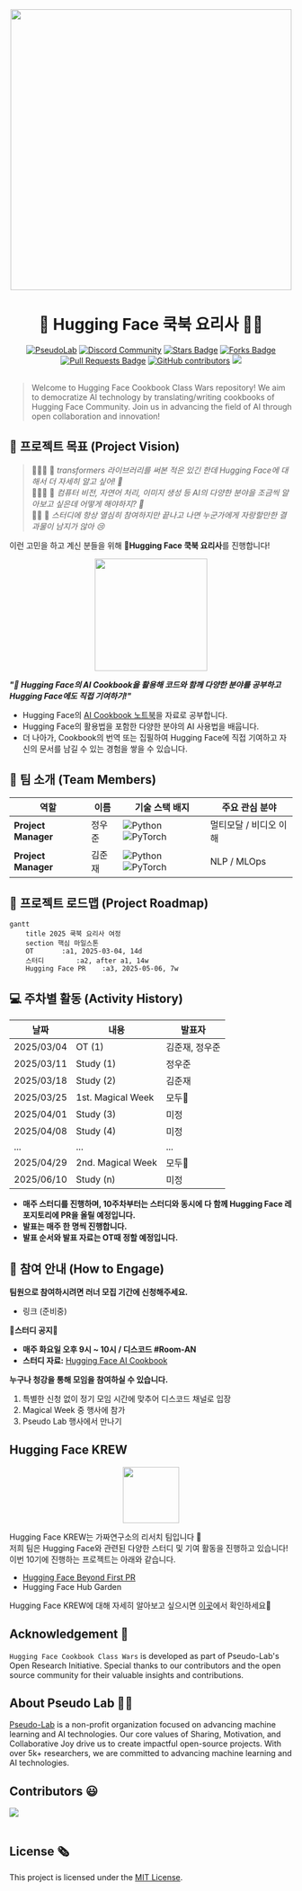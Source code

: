 <div align="center">
<img src="https://github.com/user-attachments/assets/50b10143-49c7-48b3-88f7-433e1aad4fb3" width="500">
</div>

<h1 align="center"> 🤗 Hugging Face 쿡북 요리사 👨‍🍳</h1>

<div align="center">
<a href="https://pseudo-lab.com"><img src="https://img.shields.io/badge/PseudoLab-S10-3776AB" alt="PseudoLab"/></a>
<a href="https://discord.gg/EPurkHVtp2"><img src="https://img.shields.io/badge/Discord-BF40BF" alt="Discord Community"/></a>
<a href="https://github.com/Pseudo-Lab/Hugging-Face-Cookbook-Class-Wars/stargazers"><img src="https://img.shields.io/github/stars/Pseudo-Lab/Hugging-Face-Cookbook-Class-Wars" alt="Stars Badge"/></a>
<a href="https://github.com/Pseudo-Lab/Hugging-Face-Cookbook-Class-Wars/network/members"><img src="https://img.shields.io/github/forks/Pseudo-Lab/Hugging-Face-Cookbook-Class-Wars" alt="Forks Badge"/></a>
<a href="https://github.com/Pseudo-Lab/Hugging-Face-Cookbook-Class-Wars/pulls"><img src="https://img.shields.io/github/issues-pr/Pseudo-Lab/Hugging-Face-Cookbook-Class-Wars" alt="Pull Requests Badge"/></a>
<a href="https://github.com/Pseudo-Lab/Hugging-Face-Cookbook-Class-Wars/graphs/contributors"><img alt="GitHub contributors" src="https://img.shields.io/github/contributors/Pseudo-Lab/Hugging-Face-Cookbook-Class-Wars?color=2b9348"></a>
<a href="https://hits.seeyoufarm.com"><img src="https://hits.seeyoufarm.com/api/count/incr/badge.svg?url=https%3A%2F%2Fgithub.com%2FPseudo-Lab%2FHugging-Face-Cookbook-Class-Wars%2Ftree%2Fmain&count_bg=%23FEA000&title_bg=%23555555&icon=&icon_color=%23E7E7E7&title=hits&edge_flat=false"/></a>
</div>
<br>

<!-- sheilds: https://shields.io/ -->
<!-- hits badge: https://hits.seeyoufarm.com/ -->

> Welcome to Hugging Face Cookbook Class Wars repository! We aim to democratize AI technology by translating/writing cookbooks of Hugging Face Community. Join us in advancing the field of AI through open collaboration and innovation!

## 🌟 프로젝트 목표 (Project Vision)
> 🙍🏻‍♂️ 💭 _transformers 라이브러리를 써본 적은 있긴 한데 Hugging Face에 대해서 더 자세히 알고 싶어! 🤩_  
> 🙍🏻‍♀️ 💭 _컴퓨터 비전, 자연어 처리, 이미지 생성 등 AI의 다양한 분야을 조금씩 알아보고 싶은데 어떻게 해야하지? 🤔_  
> 🙍🏻 💭 _스터디에 항상 열심히 참여하지만 끝나고 나면 누군가에게 자랑할만한 결과물이 남지가 않아 😢_ 

이런 고민을 하고 계신 분들을 위해 **🤗Hugging Face 쿡북 요리사**를 진행합니다!

<div align="center">
<img src="https://github.com/user-attachments/assets/6bc9cc3c-3215-45a4-b971-f99a3a37ecb2" width="200">
</div>

_**"🤗 Hugging Face의 AI Cookbook을 활용해 코드와 함께 다양한 분야를 공부하고 Hugging Face에도 직접 기여하기!"**_  
- Hugging Face의 [AI Cookbook 노트북](https://huggingface.co/learn/cookbook/index)을 자료로 공부합니다.
- Hugging Face의 활용법을 포함한 다양한 분야의 AI 사용법을 배웁니다.
- 더 나아가, Cookbook의 번역 또는 집필하여 Hugging Face에 직접 기여하고 자신의 문서를 남길 수 있는 경험을 쌓을 수 있습니다.


## 🧑 팀 소개 (Team Members)

| 역할          | 이름 |  기술 스택 배지                                                                 | 주요 관심 분야                          |
|---------------|------|-----------------------------------------------------------------------|----------------------------------------|
| **Project Manager** | 정우준 | ![Python](https://img.shields.io/badge/Python-Expert-3776AB) ![PyTorch](https://img.shields.io/badge/PyTorch-EE4C2C) | 멀티모달 / 비디오 이해            |
| **Project Manager** | 김준재 | ![Python](https://img.shields.io/badge/Python-Expert-3776AB) ![PyTorch](https://img.shields.io/badge/PyTorch-EE4C2C) | NLP / MLOps                  |


## 🚀 프로젝트 로드맵 (Project Roadmap)
```mermaid
gantt
    title 2025 쿡북 요리사 여정
    section 핵심 마일스톤
    OT       :a1, 2025-03-04, 14d
    스터디        :a2, after a1, 14w
    Hugging Face PR    :a3, 2025-05-06, 7w
```

## 💻 주차별 활동 (Activity History)

| 날짜 | 내용 | 발표자 | 
| -------- | -------- | ---- |
| 2025/03/04 | OT (1)      |   김준재, 정우준   |
| 2025/03/11 |  Study (1) | 정우준 | 
| 2025/03/18 |  Study (2) | 김준재 | 
| 2025/03/25 |  1st. Magical Week | 모두🤗 |
| 2025/04/01 |  Study (3) | 미정 |
| 2025/04/08 |  Study (4) | 미정 |
| ... |  ... | ... | 
| 2025/04/29 |  2nd. Magical Week | 모두🤗 |
| 2025/06/10 |  Study (n) | 미정 | 

- **매주 스터디를 진행하며, 10주차부터는 스터디와 동시에 다 함께 Hugging Face 레포지토리에 PR을 올릴 예정입니다.**
- **발표는 매주 한 명씩 진행합니다.**
- **발표 순서와 발표 자료는 OT때 정할 예정입니다.**

## 🌱 참여 안내 (How to Engage)
**팀원으로 참여하시려면 러너 모집 기간에 신청해주세요.**  
- 링크 (준비중)

**🌟스터디 공지🌟**
- **매주 화요일 오후 9시 ~ 10시 / 디스코드 #Room-AN**
- **스터디 자료:** [Hugging Face AI Cookbook](https://huggingface.co/learn/cookbook/index)
 
**누구나 청강을 통해 모임을 참여하실 수 있습니다.**  
1. 특별한 신청 없이 정기 모임 시간에 맞추어 디스코드 채널로 입장
2. Magical Week 중 행사에 참가
3. Pseudo Lab 행사에서 만나기

## Hugging Face KREW
<div align="center">
<img src="https://github.com/user-attachments/assets/d1d5b315-a670-46a6-ab5e-3201b394fa30" width="100">
</div>

Hugging Face KREW는 가짜연구소의 리서치 팀입니다 🤗  
저희 팀은 Hugging Face와 관련된 다양한 스터디 및 기여 활동을 진행하고 있습니다!   
이번 10기에 진행하는 프로젝트는 아래와 같습니다.
- [Hugging Face Beyond First PR](https://github.com/Pseudo-Lab/Hugging-Face-Beyond-First-PR?tab=readme-ov-file)
- Hugging Face Hub Garden

Hugging Face KREW에 대해 자세히 알아보고 싶으시면 [이곳](https://calm-book-46f.notion.site/Hugging-Face-KREW-146f51a7c11780c3a6bfc1b72e9fd65e?pvs=4)에서 확인하세요🤗

## Acknowledgement 🙏

`Hugging Face Cookbook Class Wars` is developed as part of Pseudo-Lab's Open Research Initiative. Special thanks to our contributors and the open source community for their valuable insights and contributions.

## About Pseudo Lab 👋🏼</h2>

[Pseudo-Lab](https://pseudo-lab.com/) is a non-profit organization focused on advancing machine learning and AI technologies. Our core values of Sharing, Motivation, and Collaborative Joy drive us to create impactful open-source projects. With over 5k+ researchers, we are committed to advancing machine learning and AI technologies.

<h2>Contributors 😃</h2>
<a href="https://github.com/Pseudo-Lab/Hugging-Face-Cookbook-Class-Wars/graphs/contributors">
  <img src="https://contrib.rocks/image?repo=Pseudo-Lab/Hugging-Face-Cookbook-Class-Wars" />
</a>
<br><br>

<h2>License 🗞</h2>

This project is licensed under the [MIT License](https://opensource.org/licenses/MIT).
